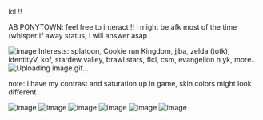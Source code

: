 lol !!

AB PONYTOWN: feel free to interact !! i might be afk most of the time (whisper if away status, i will answer asap

![image](https://github.com/piedisporchi/piedisporchi/assets/140103880/e8afece6-bae8-4f73-93a7-33e821151aa4)
Interests: splatoon, Cookie run Kingdom, jjba, zelda (totk), identityV, kof, stardew valley, brawl stars, flcl, csm, evangelion n yk, more.. ![Uploading image.gif…]()


note: i have my contrast and saturation up in game, skin colors might look different


![image](https://github.com/piedisporchi/piedisporchi/assets/140103880/febd24a9-cbe5-4a68-be95-045e19f1b4be) ![image](https://github.com/piedisporchi/piedisporchi/assets/140103880/068fc31c-8ebb-4ebf-a225-68318e96cd90) ![image](https://github.com/piedisporchi/piedisporchi/assets/140103880/8878cb2c-2646-40d1-96b7-8acec0e745c9) ![image](https://github.com/piedisporchi/piedisporchi/assets/140103880/a331cbf6-a8c9-4b9d-b582-07f2e09d546f) ![image](https://github.com/piedisporchi/piedisporchi/assets/140103880/b91ce09a-c5f8-4977-8fd7-2b5289348b44) ![image](https://github.com/piedisporchi/piedisporchi/assets/140103880/da032de4-27e7-4dad-9d5c-8ce87528e7ff)





